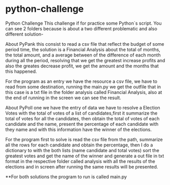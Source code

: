 # python-challenge
Python Challenge
This challenge if for practice some Python´s script. 
You can see 2 folders because is about a two different problematic and also different solution-


About  PyPank this consist to read a csv file that reflect the budget of some period time, the solution is a Financial Analysis about the total of months, the  total amount, and a average between of the difference of each month during all the period, resolving that we get the greatest increase profits and also the greates decrease profit, we get the amount and the months that this happened.

For the program as an entry we have the resource a csv file, we have to read from some destination, running the main.py we get the outfile that in this case is a txt file in the folder analysis called Financial Analysis, also at the end of running in the screen we can see the result.

About PyPoll one we have the entry of data we have to resolve a Election Votes with  the total of votes of a list of candidates,first it summarize the total of votes for all the candidates, then obtain the total of votes of each candidate and the name, present the percentage of each candidate with they name  and with this information have the winner of the elections.

For the program first to solve is read the csv file from the path, summarize all the rows for each candidate and obtain the percentage, then I do a dictionary to with the both lists (name candidate and total votes) sort the greatest votes and get the name of the winner and generate a out file in txt format in the respective folder called analysis with all the results of the elections and in screen after running the same results will be presented.


**For both solutions the program to run is called main.py

